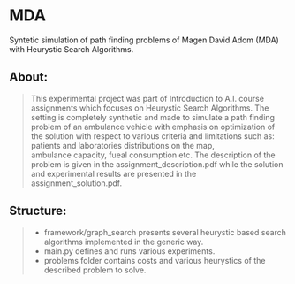 # MDA
Syntetic simulation of path finding problems of Magen David Adom (MDA) with Heurystic Search Algorithms.

## About:
> This experimental project was part of Introduction to A.I. course assignments which focuses on Heurystic Search Algorithms.
> The setting is completely synthetic and made to simulate a path finding problem of an ambulance vehicle with emphasis on
> optimization of the solution with respect to various criteria and limitations such as: patients and laboratories distributions on the map,  
> ambulance capacity, fueal consumption etc.
> The description of the problem is given in the assignment_description.pdf while the solution and experimental results are presented in the
> assignment_solution.pdf.

## Structure:
>* framework/graph_search presents several heurystic based search algorithms implemented in the generic way.<br>
>* main.py defines and runs various experiments.<br>
>* problems folder contains costs and various heurystics of the described problem to solve.<br>
